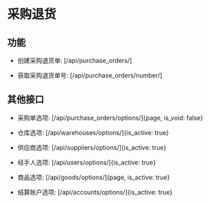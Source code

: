 # 采购退货


## 功能

- 创建采购退货单:
[/api/purchase_orders/]

- 获取采购退货单号:
[/api/purchase_orders/number/]


## 其他接口

- 采购单选项:
[/api/purchase_orders/options/]{page, is_void: false}

- 仓库选项:
[/api/warehouses/options/]{is_active: true}

- 供应商选项:
[/api/suppliers/options/]{is_active: true}

- 经手人选项:
[/api/users/options/]{is_active: true}

- 商品选项:
[/api/goods/options/]{page, is_active: true}

- 结算账户选项:
[/api/accounts/options/]{is_active: true}

